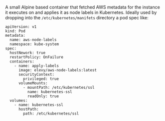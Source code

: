 A small Alpine based container that fetched AWS metadata for the instance it
executes on and applies it as node labels in Kubernetes.  Ideally used by
dropping into the `/etc/kubernetes/manifets` directory a pod spec like:

```
apiVersion: v1
kind: Pod
metadata:
  name: aws-node-labels
  namespace: kube-system
spec:
  hostNework: true
  restartPolicy: OnFailure
  containers:
    - name: apply-labels
      image: elevy/aws-node-labels:latest
      securityContext:
        privileged: true
      volumeMounts:
        - mountPath: /etc/kubernetes/ssl
          name: kubernetes-ssl
          readOnly: true
  volumes:
    - name: kubernetes-ssl
      hostPath:
        path: /etc/kubernetes/ssl
```
